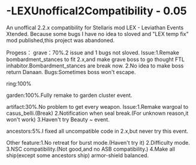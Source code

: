 # -LEXUnoffical2Compatibility - 0.05
An unoffical 2.2.x compatibility for Stellaris mod LEX - Leviathan Events Xtended.
Because some bugs I have no idea to sloved and "LEX temp fix" mod published,this project was abandoned.

Progess：
grave：70%.2 issue and 1 bugs not sloved.
    Issue:1.Remake bombardment_stances to fit 2.x,and make grave boss to go thought FTL inhabitor.Bombardment_stances are break now.
          2.No idea to make boss return Danaan.
    Bugs:Sometimes boss won't escape.

ring:100%

garden:100%.Fully remake to garden cluster event.

artifact:30%.No problem to get every weapon.
    Issue:1.Remake wargoal to casus_belli.(Break)
          2.Notification when seal break.(For unknown reason,it won't work)
          3.Haven't try Beauty ~ event.

ancestors:5%.I fixed all uncompatible code in 2.x,but never try this event.

Other feature:1.No retreat for burst mode.(Haven't try it)
              2.Difficulty mode.
              3.NSC compatibility.(Not good,and no ASB compatibility.)
              4.Make all ship(except some ancestors ship) armor-shield balanced.
